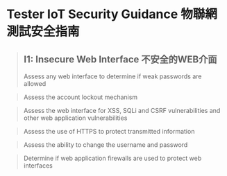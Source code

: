 # Tester IoT Security Guidance 物聯網測試安全指南

> ## I1: Insecure Web Interface 不安全的WEB介面
> Assess any web interface to determine if weak passwords are allowed

> Assess the account lockout mechanism

> Assess the web interface for XSS, SQLi and CSRF vulnerabilities and other web application vulnerabilities

> Assess the use of HTTPS to protect transmitted information

> Assess the ability to change the username and password

> Determine if web application firewalls are used to protect web interfaces

